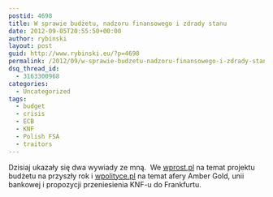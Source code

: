 ```yaml
---
postid: 4698
title: W sprawie budżetu, nadzoru finansowego i zdrady stanu
date: 2012-09-05T20:55:50+00:00
author: rybinski
layout: post
guid: http://www.rybinski.eu/?p=4698
permalink: /2012/09/w-sprawie-budzetu-nadzoru-finansowego-i-zdrady-stanu/
dsq_thread_id:
  - 3163300968
categories:
  - Uncategorized
tags:
  - budget
  - crisis
  - ECB
  - KNF
  - Polish FSA
  - traitors
---
```

Dzisiaj ukazały się dwa wywiady ze mną.  We [wprost.pl](http://www.wprost.pl/ar/346341/Rybinski-mam-nadzieje-ze-rzad-ma-plan-awaryjny/) na temat projektu budżetu na przyszły rok i [wpolityce.pl](http://wpolityce.pl/wydarzenia/35604-nasz-wywiad-prof-rybinski-przekazanie-nadzoru-nad-bankami-w-polsce-do-brukseli-bedzie-rownoznaczne-ze-zdrada-stanu) na temat afery Amber Gold, unii bankowej i propozycji przeniesienia KNF-u do Frankfurtu.
